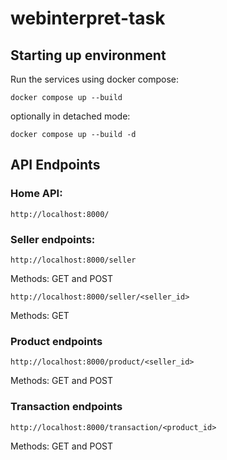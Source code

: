 # webinterpret-task

## Starting up environment

Run the services using docker compose:

`docker compose up --build`

optionally in detached mode:

`docker compose up --build -d`

## API Endpoints

### Home API:

`http://localhost:8000/`

### Seller endpoints:

`http://localhost:8000/seller`

Methods: GET and POST

`http://localhost:8000/seller/<seller_id>`

Methods: GET

### Product endpoints

`http://localhost:8000/product/<seller_id>`

Methods: GET and POST

### Transaction endpoints

`http://localhost:8000/transaction/<product_id>`

Methods: GET and POST
